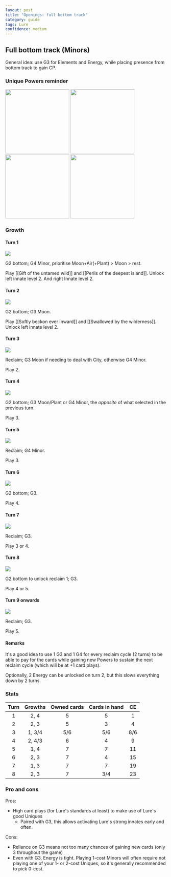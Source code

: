```yaml
---  
layout: post  
title: "Openings: full bottom track"  
category: guide  
tags: Lure 
confidence: medium
---
```


## Full bottom track (Minors)

General idea: use G3 for Elements and Energy, while placing presence from bottom track to gain CP. 

### Unique Powers reminder

<img src="/assets/images/Softly beckon ever inward.png" width="200"/> <img src="/assets/images/Perils of the deepest island.png" width="200"/> <img src="/assets/images/Gift of the untamed wild.png" width="200"/> <img src="/assets/images/Swallowed by the wilderness.png" width="200"/>

### Growth

#### Turn 1

![](/assets/images/Lure0-1.png)

G2 bottom; G4 Minor, prioritise Moon+Air(+Plant) > Moon > rest. 

Play [[Gift of the untamed wild]] and [[Perils of the deepest island]]. Unlock left innate level 2. And right Innate level 2.
    
#### Turn 2

![](/assets/images/Lure0-2.png)

G2 bottom; G3 Moon.

Play [[Softly beckon ever inward]] and [[Swallowed by the wilderness]]. Unlock left innate level 2.

#### Turn 3

![](/assets/images/Lure0-2.png)

 Reclaim; G3 Moon if needing to deal with City, otherwise G4 Minor. 
 
 Play 2.

#### Turn 4

![](/assets/images/Lure0-3.png)

 G2 bottom; G3 Moon/Plant or G4 Minor, the _opposite_ of what selected in the previous turn.
    
Play 3.
    
#### Turn 5

![](/assets/images/Lure0-3.png)

 Reclaim; G4 Minor.
 
 Play 3.

#### Turn 6

![](/assets/images/Lure0-4.png)

G2 bottom; G3.

Play 4.

#### Turn 7

![](/assets/images/Lure0-4.png)
    
 Reclaim; G3. 
 
 Play 3 or 4.

#### Turn 8

![](/assets/images/Lure0-5.png)

 G2 bottom to unlock reclaim 1; G3. 
 
 Play 4 or 5.

#### Turn 9 onwards

![](/assets/images/Lure0-5.png)

Reclaim; G3.

Play 5.


#### Remarks

It's a good idea to use 1 G3 and 1 G4 for every reclaim cycle (2 turns) to be able to pay for the cards while gaining new Powers to sustain the next reclaim cycle (which will be at +1 card plays).

Optionally, 2 Energy can be unlocked on turn 2, but this slows everything down by 2 turns.

### Stats


Turn | Growths | Owned cards | Cards in hand | CE
:--: | :--: | :--: | :--: | :--:
1 | 2, 4   |   5   |  5  | 1
2 | 2, 3   |   5   |  3  | 4
3 | 1, 3/4 |  5/6  | 5/6 | 8/6
4 | 2, 4/3 |   6   |  4  | 9
5 | 1, 4   |   7   |  7  | 11
6 | 2, 3   |   7   |  4  | 15
7 | 1, 3   |   7   |  7  | 19
8 | 2, 3   |   7   | 3/4 | 23


### Pro and cons

Pros:

- High card plays (for Lure's standards at least) to make use of Lure's good Uniques
	- Paired with G3, this allows activating Lure's strong innates early and often.

Cons:

- Reliance on G3 means not too many chances of gaining new cards (only 3 throughout the game)
- Even with G3, Energy is tight. Playing 1-cost Minors will often require not playing one of your 1- or 2-cost Uniques, so it's generally recommended to pick 0-cost.
